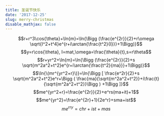 ```yaml
---
title: 圣诞节快乐
date: '2017-12-25'
slug: merry-christmas
disable_mathjax: false
---
```


$$r+r^3\cos{\theta}+\ln{m}=\ln{\Bigg (\frac{e^{2r}}{2}+r\omega \sqrt{I^2+t^4}e^{r+i\arctan{\frac{t^2}{I}}}+1\Bigg)}$$
$$y=r\cos{\theta}, I=mat,\omega=\frac{\theta}{t},s=r\theta$$
$$r+yr^2+\ln{m}=\ln{\Bigg (\frac{e^{2r}}{2}+s \sqrt{m^2a^2+t^2}e^{r+i\arctan{\frac{t^2}{ma}}}+1\Bigg)}$$
$$\ln{\(mr^{yr^2+r}\)}=\ln{\Bigg [  \frac{e^2r}{2}+s \sqrt{m^2a^2+t^2}e^r+\Bigg ( \frac{ma}{\sqrt{m^2a^2+t^2}}+i\frac{t}{\sqrt{m^2a^2+t^2}}\Bigg ) +1\Bigg ]}$$
$$me^{yr^2+r}=\frac{e^{2r}}{2}+e^rs(ma+it)+1$$
$$me^{yr^2}=\frac{e^{2r}+1}{2e^r}+sma+ist$$
$$me^{rry}=chr+ist+mas$$
